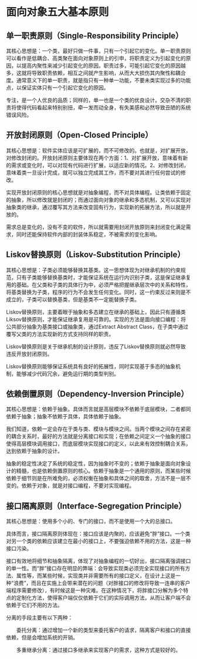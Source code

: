 # 面向对象五大基本原则

## 单一职责原则（Single-Responsibility Principle）

其核心思想是：一个类，最好只做一件事，只有一个引起它的变化。单一职责原则可以看作是低耦合、高类聚在面向对象原则上的引申，将职责定义为引起变化的原因，以提高内聚性来减少引起变化的原因。职责过多，可能引起它变化的原因越多，这就将导致职责依赖，相互之间就产生影响，从而大大损伤其内聚性和耦合度。通常意义下的单一职责，就是指只有一种单一功能，不要未类实现过多的功能点，以保证实体只有一个引起它变化的原因。

专注，是一个人优良的品质；同样的，单一也是一个类的优良设计。交杂不清的职责将使得代码看起来特别别扭，牵一发而动全身，有失美感和必然导致丑陋的系统错误风险。

## 开放封闭原则（Open-Closed Principle）

其核心思想是：软件实体应该是可扩展的，而不可修改的。也就是，对扩展开放，对修改封闭的。开放封闭原则主要体现在两个方面：1、对扩展开放，意味着有新的需求或变化时，可以对现有代码进行扩展，以适应新的情况。2、对修改封闭，意味着类一旦设计完成，就可以独立完成其工作，而不要对其进行任何尝试的修改。

实现开放封闭原则的核心思想就是对抽象编程，而不对具体编程。让类依赖于固定的抽象，所以修改就是封闭的；而通过面向对象的继承和多态机制，又可以实现对抽象类的继承，通过覆写其方法来改变固有行为，实现新的拓展方法，所以就是开放的。

需求总是变化的，没有不变的软件，所以就需要用封闭开放原则来封闭变化满足需求，同时还能保持软件内部的封装体系稳定，不被需求的变化影响。

## Liskov替换原则（Liskov-Substitution Principle）

其核心思想是：子类必须能够替换其基类。这一思想体现为对继承机制的约束规范，只有子类能够替换基类时，才能保证系统在运行内识别子类，这是保证继承复用的基础。在父类和子类的具体行为中，必须严格把握继承层次中的关系和特性，将基类替换为子类，程序的行为不会发生任何变化。同时，这一约束反过来则是不成立的，子类可以替换基类，但是基类不一定能替换子类。

Liskov替换原则，主要着眼于抽象和多态建立在继承的基础上，因此只有遵循类Liksov替换原则，才能保证继承复用是可靠的。实现的方法是面向接口编程：将公共部分抽象为基类接口或抽象类，通过Extract Abstract Class，在子类中通过覆写父类的方法实现新的方式支持同样的职责。

Liskov替换原则是关于继承机制的设计原则，违反了Liskov替换原则就必然导致违反开放封闭原则。

Liskov替换原则能够保证系统具有良好的拓展性，同时实现基于多态的抽象机制，能够减少代码冗余，避免运行期的类型判别。

## 依赖倒置原则（Dependency-Inversion Principle）

其核心思想是：依赖于抽象。具体而言就是高层模块不依赖于底层模块，二者都同依赖于抽象；抽象不依赖于具体，具体依赖于抽象。

我们知道，依赖一定会存在于类与类、模块与模块之间。当两个模块之间存在紧密的耦合关系时，最好的方法就是分离接口和实现；在依赖之间定义一个抽象的接口使得高层模块调用接口，而底层模块实现接口的定义，以此来有效控制耦合关系，达到依赖于抽象的设计。

抽象的稳定性决定了系统的稳定性，因为抽象时不变的；依赖于抽象是面向对象设计的精髓，也是依赖倒置原则的核心。依赖于抽象是一个通用的原则，而某些时候依赖于细节则是在所难免的，必须权衡在抽象和具体之间的取舍，方法不是一层不变的。依赖于对象，就是对接口编程，不要对实现编程。

## 接口隔离原则（Interface-Segregation Principle）

其核心思想是：使用多个小的、专门的接口，而不是使用一个大的总接口。

具体而言，接口隔离原则体现在：接口应该是内聚的，应该避免“胖”接口。一个类对另一个类的依赖应该建立在最小的接口上，不要强迫依赖不用的方法，这是一种接口污染。

接口有效地将细节和抽象隔离，体现了对抽象编程的一切好出，接口隔离强调接口的单一性。而“胖”接口存在明显的弊端：会导致实现类必须完全实现接口的所有方法、属性等，而某些时候，实现类并非需要所有的接口定义，在设计上这是一种“浪费”，而且在实施上会带来潜在的问题（对胖接口的修改将导致一连串的客户端程序需要修改），有时候这是一种灾难。在这种情况下，将胖接口分解为多个特点的定制化方法，使得客户端仅仅依赖于它们的实际调用方法，从而让客户端不会依赖于它们不用的方法。

分离的手段主要有以下两种：

　　委托分离：通过增加一个新的类型来委托客户的请求，隔离客户和接口的直接依赖，但是会增加系统的开销。

　　多重继承分离：通过接口多继承来实现客户的需求，这种方式是较好的。